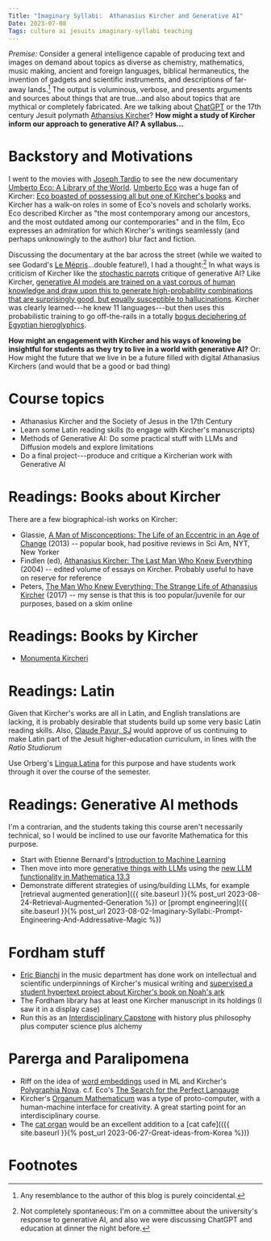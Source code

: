 ```yaml
---
Title: "Imaginary Syllabi:  Athanasius Kircher and Generative AI"
Date: 2023-07-08
Tags: culture ai jesuits imaginary-syllabi teaching
---
```


*Premise:*  Consider a general intelligence capable of producing text and images on demand about topics as diverse as chemistry, mathematics, music making, ancient and foreign languages, biblical hermaneutics, the invention of gadgets and scientific instruments, and descriptions of far-away lands.[^1] The output is voluminous, verbose, and presents arguments and sources about things that are true...and also about topics that are mythical or completely fabricated. Are we talking about [ChatGPT](https://writings.stephenwolfram.com/2023/02/what-is-chatgpt-doing-and-why-does-it-work/) or the 17th century Jesuit polymath [Athansius Kircher](https://en.wikipedia.org/wiki/Athanasius_Kircher)? **How might a study of Kircher inform our approach to generative AI? A syllabus...**   

# Backstory and Motivations

I went to the movies with [Joseph Tardio](https://amzn.to/3PNyQ02) to see the new documentary [Umberto Eco: A Library of the World](https://www.nytimes.com/2023/06/29/movies/umberto-eco-a-library-of-the-world-review.html). [Umberto Eco](https://en.wikipedia.org/wiki/Umberto_Eco) was a huge fan of Kircher: [Eco boasted of possessing all but one of Kircher's books](https://lithub.com/umberto-ecos-favorite-books-give-new-meaning-to-the-phrase-deep-cut/) and Kircher has a walk-on roles in some of Eco's novels and scholarly works.  Eco described Kircher as "the most contemporary among our ancestors, and the most outdated among our contemporaries" and in the film, Eco expresses an admiration for which Kircher's writings seamlessly (and perhaps unknowingly to the author) blur fact and fiction.

Discussing the documentary at the bar across the street (while we waited to see Godard's [Le Mépris](https://en.wikipedia.org/wiki/Contempt_(film))...double feature!), I had a thought:[^2] In what ways is criticism of Kircher like the [stochastic parrots](https://dl.acm.org/doi/10.1145/3442188.3445922) critique of generative AI? Like Kircher, [generative AI models are trained on a vast corpus of human knowledge and draw upon this to generate high-probability combinations that are surprisingly good, but equally susceptible to hallucinations]((https://writings.stephenwolfram.com/2023/02/what-is-chatgpt-doing-and-why-does-it-work/)).  Kircher was clearly learned---he knew 11 languages---but then uses this probabilistic training to go off-the-rails in a totally [bogus deciphering of Egyptian hieroglyphics](https://fathom.lib.uchicago.edu/1/777777122590/).

**How might an engagement with Kircher and his ways of knowing be insightful for students as they try to live in a world with generative AI?** Or:  How might the future that we live in be a future filled with digital Athanasius Kirchers (and would that be a good or bad thing)


# Course topics

- Athanasius Kircher and the Society of Jesus in the 17th Century
- Learn some Latin reading skills (to engage with Kircher's manuscripts)
- Methods of Generative AI: Do some practical stuff with LLMs and Diffusion models and explore limitations
- Do a final project---produce and critique a Kircherian work with Generative AI

# Readings: Books about Kircher

There are a few biographical-ish works on Kircher:

* Glassie, [A Man of Misconceptions: The Life of an Eccentric in an Age of Change](https://amzn.to/44j2dvq) (2013) -- popular book, had positive reviews in Sci Am, NYT, New Yorker
* Findlen (ed), [Athanasius Kircher: The Last Man Who Knew Everything](https://amzn.to/3D2iwAC) (2004) -- edited volume of essays on Kircher. Probably useful to have on reserve for reference 
* Peters, [The Man Who Knew Everything: The Strange Life of Athanasius Kircher](https://amzn.to/3XEfzQx) (2017) -- my sense is that this is too popular/juvenile for our purposes, based on a skim online 

# Readings: Books by Kircher

- [Monumenta Kircheri](https://gate.unigre.it/mediawiki/index.php/Monumenta_Kircheri)

# Readings: Latin

Given that Kircher's works are all in Latin, and English translations are lacking, it is probably desirable that students build up some very basic Latin reading skills.  Also, [Claude Pavur, SJ](https://amzn.to/3pD6avM) would approve of us continuing to make Latin part of the Jesuit higher-education curriculum, in lines with the *Ratio Studiorum*

Use Orberg's [Lingua Latina](https://amzn.to/44hu1jI) for this purpose and have students work through it over the course of the semester.   

# Readings: Generative AI methods

I'm a contrarian, and the students taking this course aren't necessarily technical, so I would be inclined to use our favorite Mathematica for this purpose.

- Start with Etienne Bernard's [Introduction to Machine Learning](https://www.wolfram-media.com/products/introduction-to-machine-learning/)
- Then move into more [generative things with LLMs](https://www.wolfram.com/wolfram-u/courses/language-integrations/new-llm-functionality-in-wolfram-language/) using the [new LLM functionality in Mathematica 13.3](https://writings.stephenwolfram.com/2023/06/llm-tech-and-a-lot-more-version-13-3-of-wolfram-language-and-mathematica/)
- Demonstrate different strategies of using/building LLMs, for example [retrieval augmented generation]({{ site.baseurl }}{% post_url 2023-08-24-Retrieval-Augmented-Generation %}) or [prompt engineering]({{ site.baseurl }}{% post_url 2023-08-02-Imaginary-Syllabi:-Prompt-Engineering-And-Addressative-Magic %})


# Fordham stuff

 - [Eric Bianchi](https://www.fordham.edu/academics/departments/music/faculty-and-staff/eric-bianchi/) in the music department has done work on intellectual and scientific underpinnings of Kircher's musical writing and [supervised a student hypertext project about Kircher's book on Noah's ark](https://honorsbookculture.ace.fordham.edu/kirchers-encyclopedic-visions)
- The Fordham library has at least one Kircher manuscript in its holdings (I saw it in a display case)
 - Run this as an [Interdisciplinary Capstone](https://bulletin.fordham.edu/undergraduate/fordham-college-core-curriculum/capstone-courses/) with history plus philosophy plus computer science plus alchemy

# Parerga and Paralipomena

- Riff on the idea of [word embeddings](https://en.wikipedia.org/wiki/Word_embedding) used in ML and Kircher's [Polygraphia Nova](https://en.wikipedia.org/wiki/Polygraphia_Nova).  c.f. Eco's [The Search for the Perfect Langauge](https://amzn.to/43f3UIX)
- Kircher's [Organum Mathematicum](https://gate.unigre.it/mediawiki/index.php/Athanasius_Kircher’s_Organum_mathematicum._On_the_Evolutionary_Improbability_of_an_Information_Processing_Innovation) was a type of proto-computer, with a human-machine interface for creativity.  A great starting point for an interdisciplinary course.
- The [cat organ](https://en.wikipedia.org/wiki/Cat_organ) would be an excellent addition to a [cat cafe](({{ site.baseurl }}{% post_url 2023-06-27-Great-ideas-from-Korea %}))

# Footnotes

[^1]: Any resemblance to the author of this blog is purely coincidental.
[^2]: Not completely spontaneous:  I'm on a committee about the university's response to generative AI, and also we were discussing ChatGPT and education at dinner the night before. 
